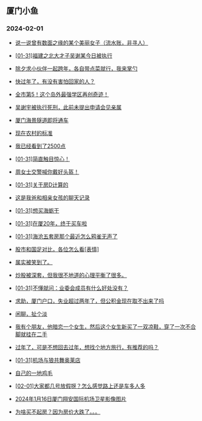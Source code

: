 ## 厦门小鱼 
### 2024-02-01

+ [说一说曾有数面之缘的某个美丽女子（流水账，非寻人）](http://bbs.xmfish.com/read-htm-tid-18142538.html)

+ [[01-31]福建之北大才子吴谢某今日被执行](http://bbs.xmfish.com/read-htm-tid-18142660.html)

+ [除夕求小伙伴一起跨年，各自带点菜就行，我来掌勺](http://bbs.xmfish.com/read-htm-tid-18142624.html)

+ [快过年了，有没有害怕回家的人？](http://bbs.xmfish.com/read-htm-tid-18142633.html)

+ [全市第5！这个岛外最强学区再创奇迹！](http://bbs.xmfish.com/read-htm-tid-18142608.html)

+ [吴谢宇被执行死刑，此前未提出申请会见亲属](http://bbs.xmfish.com/read-htm-tid-18142640.html)

+ [厦门海景隧道即将通车](http://bbs.xmfish.com/read-htm-tid-18142556.html)

+ [现在农村的标准](http://bbs.xmfish.com/read-htm-tid-18142684.html)

+ [我已经看到了2500点](http://bbs.xmfish.com/read-htm-tid-18142709.html)

+ [[01-31]简直触目惊心！](http://bbs.xmfish.com/read-htm-tid-18142728.html)

+ [周女士交警喊你戴好头盔！](http://bbs.xmfish.com/read-htm-tid-18142682.html)

+ [[01-31]关于房D计算的](http://bbs.xmfish.com/read-htm-tid-18142726.html)

+ [这是我爸和相亲女孩的聊天记录](http://bbs.xmfish.com/read-htm-tid-18142809.html)

+ [[01-31]想买海蛎干](http://bbs.xmfish.com/read-htm-tid-18142701.html)

+ [[01-31]在厦20年，终于买车啦](http://bbs.xmfish.com/read-htm-tid-18142922.html)

+ [[01-31]海沧五套房那个最近怎么鸦雀无声了](http://bbs.xmfish.com/read-htm-tid-18142670.html)

+ [股市和国足对比，各位怎么看[表情]](http://bbs.xmfish.com/read-htm-tid-18142812.html)

+ [属实被笑到了。](http://bbs.xmfish.com/read-htm-tid-18142890.html)

+ [炒股被深套，但我很不地道的心理平衡了很多。](http://bbs.xmfish.com/read-htm-tid-18142758.html)

+ [[01-31]不懂就问：业委会成员有什么好处没有？](http://bbs.xmfish.com/read-htm-tid-18142807.html)

+ [求助，厦门户口，失业超过两年了，但公积金现在取不出来了吗](http://bbs.xmfish.com/read-htm-tid-18142861.html)

+ [闲聊，扯个淡](http://bbs.xmfish.com/read-htm-tid-18142844.html)

+ [我有个朋友，他暗恋一个女生，然后这个女生新买了一双凉鞋，穿了一次不合脚就挂在二手](http://bbs.xmfish.com/read-htm-tid-18142958.html)

+ [过年了，可是不想回去过年，想找个地方旅行，有推荐的吗？](http://bbs.xmfish.com/read-htm-tid-18142829.html)

+ [[01-31]机场与狼共舞奥莱店](http://bbs.xmfish.com/read-htm-tid-18142843.html)

+ [自己的一地鸡毛](http://bbs.xmfish.com/read-htm-tid-18142917.html)

+ [[02-01]大家都几号放假呀？怎么感觉路上还是车多人多](http://bbs.xmfish.com/read-htm-tid-18143036.html)

+ [2024年1月16日厦门翔安国际机场卫星影像图片](http://bbs.xmfish.com/read-htm-tid-18142877.html)

+ [为啥买不起房？因为房价大跌了。。。](http://bbs.xmfish.com/read-htm-tid-18143068.html)

